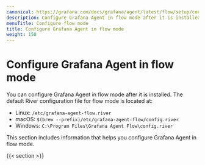```yaml
---
canonical: https://grafana.com/docs/grafana/agent/latest/flow/setup/configure/
description: Configure Grafana Agent in flow mode after it is installed
menuTitle: Configure flow mode
title: Configure Grafana Agent in flow mode
weight: 150
---
```


# Configure Grafana Agent in flow mode

You can configure Grafana Agent in flow mode after it is installed. The default River configuration file for flow mode is located at:

* Linux: `/etc/grafana-agent-flow.river`
* macOS: `$(brew --prefix)/etc/grafana-agent-flow/config.river`
* Windows: `C:\Program Files\Grafana Agent Flow\config.river`

This section includes information that helps you configure Grafana Agent in flow mode.

{{< section >}}

